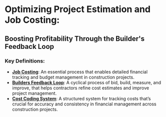 # Optimizing Project Estimation and Job Costing: 
## Boosting Profitability Through the Builder's Feedback Loop

### **Key Definitions**:

- <ins>**Job Costing**</ins>: An essential process that enables detailed financial tracking and budget management in construction projects.
- <ins>**Builders Feedback Loop**</ins>: A cyclical process of bid, build, measure, and improve, that helps contractors refine cost estimates and improve project management.
- <ins>**Cost Coding System**</ins>: A structured system for tracking costs that’s crucial for accuracy and consistency in financial management across construction projects.
